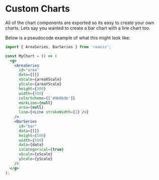 # Custom Charts

All of the chart components are exported so its easy to create your own
charts. Lets say you wanted to create a bar chart with a line chart too.

Below is a pseudocode example of what this might look like:

```jsx
import { AreaSeries, BarSeries } from 'reaviz';

const MyChart = () => (
  <g>
    <AreaSeries
      id="area"
      data={[]}
      xScale={areaXScale}
      yScale={areaYScale}
      height={500}
      width={500}
      colorScheme={['#9b9b9b']}
      markLine={null}
      area={null}
      line={<Line strokeWidth={1} />}
    />
    <BarSeries
      id="bar"
      data={[]}
      height={500}
      width={500}
      data={data}
      isCategorical={true}
      xScale={xScale}
      yScale={yScale}
    />
  </g>
);
```
